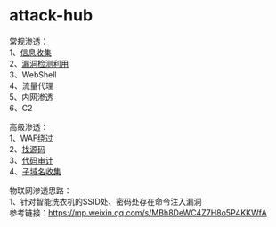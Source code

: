 # attack-hub

常规渗透：  
1、[信息收集](https://github.com/ybdt/attack-hub/blob/main/%E4%BF%A1%E6%81%AF%E6%94%B6%E9%9B%86.md)  
2、[漏洞检测利用](https://github.com/ybdt/exp-hub)  
3、WebShell  
4、流量代理  
5、内网渗透  
6、C2

高级渗透：  
1、WAF绕过  
2、[找源码](https://github.com/ybdt/attack-hub/blob/main/%E6%89%BE%E6%BA%90%E7%A0%81%E6%80%9D%E8%B7%AF.md)  
3、[代码审计](https://github.com/ybdt/audit-hub)  
4、[子域名收集](https://github.com/ybdt/attack-hub/blob/main/%E5%AD%90%E5%9F%9F%E5%90%8D%E6%94%B6%E9%9B%86.md)

物联网渗透思路：  
1、针对智能洗衣机的SSID处、密码处存在命令注入漏洞  
参考链接：https://mp.weixin.qq.com/s/MBh8DeWC4Z7H8o5P4KKWfA
